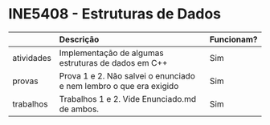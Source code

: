 # INE5408 - Estruturas de Dados

|            | Descrição                                                          |  Funcionam?                      |
|------------|:------------------------------------------------------------------ | :------------------------------- |
| atividades | Implementação de algumas estruturas de dados em C++                | Sim                              |
| provas     | Prova 1 e 2. Não salvei o enunciado e nem lembro o que era exigido | Sim                              |
| trabalhos  | Trabalhos 1 e 2. Vide Enunciado.md de ambos.                       | Sim                              |
